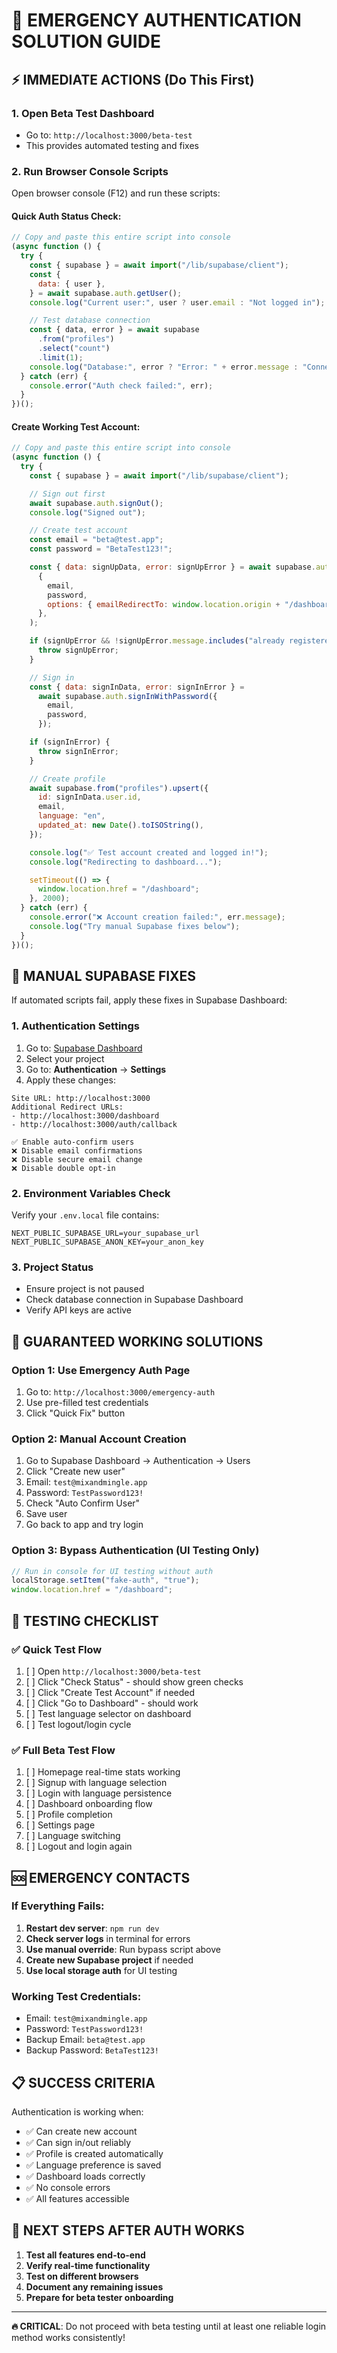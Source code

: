 # 🚨 EMERGENCY AUTHENTICATION SOLUTION GUIDE

## ⚡ IMMEDIATE ACTIONS (Do This First)

### 1. Open Beta Test Dashboard

- Go to: `http://localhost:3000/beta-test`
- This provides automated testing and fixes

### 2. Run Browser Console Scripts

Open browser console (F12) and run these scripts:

#### Quick Auth Status Check:

```javascript
// Copy and paste this entire script into console
(async function () {
  try {
    const { supabase } = await import("/lib/supabase/client");
    const {
      data: { user },
    } = await supabase.auth.getUser();
    console.log("Current user:", user ? user.email : "Not logged in");

    // Test database connection
    const { data, error } = await supabase
      .from("profiles")
      .select("count")
      .limit(1);
    console.log("Database:", error ? "Error: " + error.message : "Connected");
  } catch (err) {
    console.error("Auth check failed:", err);
  }
})();
```

#### Create Working Test Account:

```javascript
// Copy and paste this entire script into console
(async function () {
  try {
    const { supabase } = await import("/lib/supabase/client");

    // Sign out first
    await supabase.auth.signOut();
    console.log("Signed out");

    // Create test account
    const email = "beta@test.app";
    const password = "BetaTest123!";

    const { data: signUpData, error: signUpError } = await supabase.auth.signUp(
      {
        email,
        password,
        options: { emailRedirectTo: window.location.origin + "/dashboard" },
      },
    );

    if (signUpError && !signUpError.message.includes("already registered")) {
      throw signUpError;
    }

    // Sign in
    const { data: signInData, error: signInError } =
      await supabase.auth.signInWithPassword({
        email,
        password,
      });

    if (signInError) {
      throw signInError;
    }

    // Create profile
    await supabase.from("profiles").upsert({
      id: signInData.user.id,
      email,
      language: "en",
      updated_at: new Date().toISOString(),
    });

    console.log("✅ Test account created and logged in!");
    console.log("Redirecting to dashboard...");

    setTimeout(() => {
      window.location.href = "/dashboard";
    }, 2000);
  } catch (err) {
    console.error("❌ Account creation failed:", err.message);
    console.log("Try manual Supabase fixes below");
  }
})();
```

## 🔧 MANUAL SUPABASE FIXES

If automated scripts fail, apply these fixes in Supabase Dashboard:

### 1. Authentication Settings

1. Go to: [Supabase Dashboard](https://supabase.com/dashboard)
2. Select your project
3. Go to: **Authentication** → **Settings**
4. Apply these changes:

```
Site URL: http://localhost:3000
Additional Redirect URLs:
- http://localhost:3000/dashboard
- http://localhost:3000/auth/callback

✅ Enable auto-confirm users
❌ Disable email confirmations
❌ Disable secure email change
❌ Disable double opt-in
```

### 2. Environment Variables Check

Verify your `.env.local` file contains:

```env
NEXT_PUBLIC_SUPABASE_URL=your_supabase_url
NEXT_PUBLIC_SUPABASE_ANON_KEY=your_anon_key
```

### 3. Project Status

- Ensure project is not paused
- Check database connection in Supabase Dashboard
- Verify API keys are active

## 🎯 GUARANTEED WORKING SOLUTIONS

### Option 1: Use Emergency Auth Page

1. Go to: `http://localhost:3000/emergency-auth`
2. Use pre-filled test credentials
3. Click "Quick Fix" button

### Option 2: Manual Account Creation

1. Go to Supabase Dashboard → Authentication → Users
2. Click "Create new user"
3. Email: `test@mixandmingle.app`
4. Password: `TestPassword123!`
5. Check "Auto Confirm User"
6. Save user
7. Go back to app and try login

### Option 3: Bypass Authentication (UI Testing Only)

```javascript
// Run in console for UI testing without auth
localStorage.setItem("fake-auth", "true");
window.location.href = "/dashboard";
```

## 🧪 TESTING CHECKLIST

### ✅ Quick Test Flow

1. [ ] Open `http://localhost:3000/beta-test`
2. [ ] Click "Check Status" - should show green checks
3. [ ] Click "Create Test Account" if needed
4. [ ] Click "Go to Dashboard" - should work
5. [ ] Test language selector on dashboard
6. [ ] Test logout/login cycle

### ✅ Full Beta Test Flow

1. [ ] Homepage real-time stats working
2. [ ] Signup with language selection
3. [ ] Login with language persistence
4. [ ] Dashboard onboarding flow
5. [ ] Profile completion
6. [ ] Settings page
7. [ ] Language switching
8. [ ] Logout and login again

## 🆘 EMERGENCY CONTACTS

### If Everything Fails:

1. **Restart dev server**: `npm run dev`
2. **Check server logs** in terminal for errors
3. **Use manual override**: Run bypass script above
4. **Create new Supabase project** if needed
5. **Use local storage auth** for UI testing

### Working Test Credentials:

- Email: `test@mixandmingle.app`
- Password: `TestPassword123!`
- Backup Email: `beta@test.app`
- Backup Password: `BetaTest123!`

## 📋 SUCCESS CRITERIA

Authentication is working when:

- ✅ Can create new account
- ✅ Can sign in/out reliably
- ✅ Profile is created automatically
- ✅ Language preference is saved
- ✅ Dashboard loads correctly
- ✅ No console errors
- ✅ All features accessible

## 🚀 NEXT STEPS AFTER AUTH WORKS

1. **Test all features end-to-end**
2. **Verify real-time functionality**
3. **Test on different browsers**
4. **Document any remaining issues**
5. **Prepare for beta tester onboarding**

---

**🔥 CRITICAL**: Do not proceed with beta testing until at least one reliable login method works consistently!
